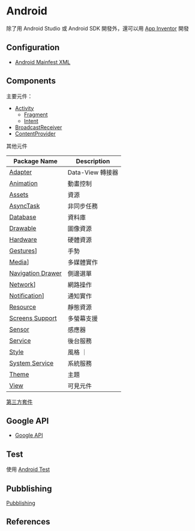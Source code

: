 Android
=======

除了用 Android Studio 或 Android SDK 開發外，還可以用 [App Inventor](mit-app-inventor/README.md) 開發

Configuration
-------------

* [Android Mainfest XML](androidmainfest.xml.md)

Components
----------

主要元件：

* [Activity](activity/README.md)
  * [Fragment](fragment.md)
  * [Intent](intent.md)
* [BroadcastReceiver](broadcast-receiver.md)
* [ContentProvider](content-provider/README.md)

其他元件

|  Package Name  |  Description  |
|  ------------  |  -----------  |
| [Adapter](adapter.md) | Data-View 轉接器 |
| [Animation](animation.md) | 動畫控制 |
| [Assets](assets.md) | 資源 |
| [AsyncTask](asynctask.md) | 非同步任務 |
| [Database](database.md) | 資料庫 |
| [Drawable](drawable.md) | 圖像資源 |
| [Hardware](hardware/README.md) | 硬體資源 |
| [Gestures](gestures.md)] | 手勢 |
| [Media](media.md)] | 多媒體實作 |
| [Navigation Drawer](navigation-drawer.md) | 側邊選單 |
| [Network](network/README.md)] | 網路操作 |
| [Notification](notification.md)] | 通知實作 |
| [Resource](resource.md) | 靜態資源 |
| [Screens Support](screens-support.md) | 多螢幕支援 |
| [Sensor](sensor.md) | 感應器 |
| [Service](service.md) | 後台服務 |
| [Style](style.md) | 風格 ｜
| [System Service](system-service.md) | 系統服務 |
| [Theme](theme.md) | 主題 |
| [View](view/view.md) | 可見元件 |

[第三方套件](library/README.md)

Google API
----------

* [Google API](google-api.md)

Test
----

使用 [Android Test](android-test.md)

Pubblishing
-----------

[Pubblishing](pubblishing.md)

References
----------
